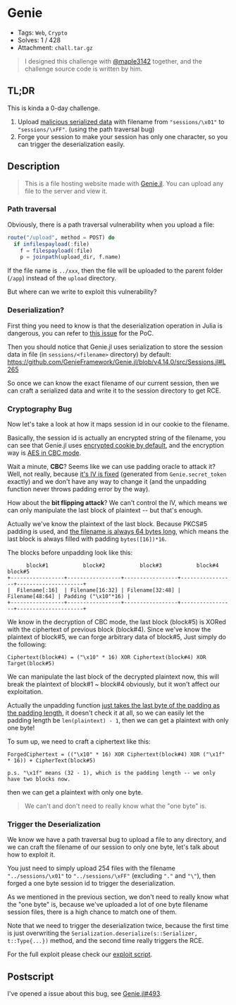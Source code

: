 # Genie

- Tags: `Web`, `Crypto`
- Solves: 1 / 428
- Attachment: `chall.tar.gz`

> I designed this challenge with [@maple3142](https://github.com/maple3142) together, and the challenge source code is written by him.

## TL;DR

This is kinda a 0-day challenge.

1. Upload [malicious serialized data](https://github.com/JuliaLang/julia/issues/32601) with filename from `"sessions/\x01"` to `"sessions/\xFF"`. (using the path traversal bug)
2. Forge your session to make your session has only one character, so you can trigger the deserialization easily.

## Description

> This is a file hosting website made with [Genie.jl](https://github.com/GenieFramework/Genie.jl). You can upload any file to the server and view it.

### Path traversal

Obviously, there is a path traversal vulnerability when you upload a file:
```julia
route("/upload", method = POST) do
  if infilespayload(:file)
    f = filespayload(:file)
    p = joinpath(upload_dir, f.name)
```
If the file name is `../xxx`, then the file will be uploaded to the parent folder (`/app`) instead of the `upload` directory.

But where can we write to exploit this vulnerability?

### Deserialization?

First thing you need to know is that the deserialization operation in Julia is dangerous, you can refer to [this issue](https://github.com/JuliaLang/julia/issues/32601) for the PoC.

Then you should notice that Genie.jl uses serialization to store the session data in file (in `sessions/<filename>` directory) by default: https://github.com/GenieFramework/Genie.jl/blob/v4.14.0/src/Sessions.jl#L265

So once we can know the exact filename of our current session, then we can craft a serialized data and write it to the session directory to get RCE.

### Cryptography Bug

Now let's take a look at how it maps session id in our cookie to the filename.

Basically, the session id is actually an encrypted string of the filename, you can see that Genie.jl uses [encrypted cookie by default](https://github.com/GenieFramework/Genie.jl/blob/v4.14.0/src/Cookies.jl#L74-L81), and the encryption way is [AES in CBC mode](https://github.com/GenieFramework/Genie.jl/blob/master/src/Encryption.jl#L16-L21).

Wait a minute, **CBC**? Seems like we can use padding oracle to attack it? Well, not really, because [it's IV is fixed](https://github.com/JuliaCrypto/Nettle.jl/blob/master/src/cipher.jl#L78-L83) (generated from `Genie.secret_token` exactly) and we don't have any way to change it (and the unpadding function never throws padding error by the way).

How about the **bit flipping attack**? We can't control the IV, which means we can only manipulate the last block of plaintext -- but that's enough.

Actually we've know the plaintext of the last block. Because PKCS#5 padding is used, and [the filename is always 64 bytes long](https://github.com/GenieFramework/Genie.jl/blob/v4.14.0/src/Sessions.jl#L46-L51), which means the last block is always filled with padding `bytes([16])*16`.

The blocks before unpadding look like this:

```
      block#1           block#2           block#3           block#4             block#5
+-----------------+-----------------+-----------------+-----------------+---------------------+
|  Filename[:16]  | Filename[16:32] | Filename[32:48] | Filename[48:64] | Padding ("\x10"*16) |
+-----------------+-----------------+-----------------+-----------------+---------------------+
```

We know in the decryption of CBC mode, the last block (block#5) is XORed with the ciphertext of previous block (block#4). Since we've know the plaintext of block#5, we can forge arbitrary data of block#5, Just simply do the following:

```
Ciphertext(block#4) = ("\x10" * 16) XOR Ciphertext(block#4) XOR Target(block#5)
```

We can manipulate the last block of the decrypted plaintext now, this will break the plaintext of block#1 ~ block#4 obviously, but it won't affect our exploitation.

Actually the unpadding function [just takes the last byte of the padding as the padding length](https://github.com/JuliaCrypto/Nettle.jl/blob/master/src/cipher.jl#L90-L93), it doesn't check it at all, so we can easily let the padding length be `len(plaintext) - 1`, then we can get a plaintext with only one byte!

To sum up, we need to craft a ciphertext like this:
```
ForgedCiphertext = (("\x10" * 16) XOR Ciphertext(block#4) XOR ("\x1f" * 16)) + CipherText(block#5)

p.s. "\x1f" means (32 - 1), which is the padding length -- we only have two blocks now.
```
then we can get a plaintext with only one byte.

> We can't and don't need to really know what the "one byte" is.

### Trigger the Deserialization

We know we have a path traversal bug to upload a file to any directory, and we can craft the filename of our session to only one byte, let's talk about how to exploit it.

You just need to simply upload 254 files with the filename `"../sessions/\x01"` to `"../sessions/\xFF"` (excluding `"."` and `"\"`), then forged a one byte session id to trigger the deserialization.

As we mentioned in the previous section, we don't need to really know what the "one byte" is, because we've uploaded a lot of one byte filename session files, there is a high chance to match one of them.

Note that we need to trigger the deserialization twice, because the first time is just overwriting the `Serialization.deserialize(s::Serializer, t::Type{...})` method, and the second time really triggers the RCE.

For the full exploit please check our [exploit script](exploit/exploit.py).

## Postscript

I've opened a issue about this bug, see [Genie.jl#493](https://github.com/GenieFramework/Genie.jl/issues/493).
